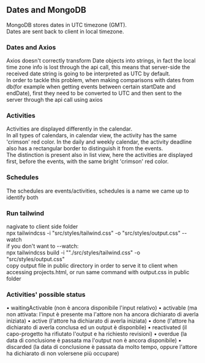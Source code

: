 ## Dates and MongoDB
MongoDB stores dates in UTC timezone (GMT).\
Dates are sent back to client in local timezone.

### Dates and Axios
Axios doesn't correctly transform Date objects into strings, in fact the local time zone info is lost through the api call, this means that server-side the received date string is going to be interpreted as UTC by default.\
In order to tackle this problem, when making comparisons with dates from db(for example when getting events between certain startDate and endDate), first they need to be converted to UTC and then sent to the server through the api call using axios

### Activities
Activities are displayed differently in the calendar.\
In all types of calendars, in calendar view, the activity has the same 'crimson' red color. In the daily and weekly calendar, the activity deadline also has a rectangular border to distinguish it from the events.\
The distinction is present also in list view, here the activities are displayed first, before the events, with the same bright 'crimson' red color.

### Schedules
The schedules are events/activities, schedules is a name we came up to identify both

### Run tailwind
nagivate to client side folder\
npx tailwindcss -i "src/styles/tailwind.css" -o "src/styles/output.css" --watch\
if you don't want to --watch:\
npx tailwindcss build -i ""./src/styles/tailwind.css" -o "src/styles/output.css"\
copy output file in public directory in order to serve it to client when accessing projects.html, or run same command with output.css in public folder

### Activities' possible status
• waitingActivable (non è ancora disponibile l'input relativo)
• activable (ma non attivata: l'input è presente ma l'attore non ha
ancora dichiarato di averla iniziata)
• active (l'attore ha dichiarato di averla iniziata)
• done (l'attore ha dichiarato di averla conclusa ed un output è
disponbile)
• reactivated (il capo-progetto ha rifiutato l'output e ha richiesto revisioni)
• overdue (la data di conclusione è passata ma l'output non è ancora
disponibile)
• discarded (la data di conclusione è passata da molto tempo,
oppure l'attore ha dichiarato di non volersene più occupare)